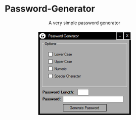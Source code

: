 # Password-Generator
<center>A very simple password generator

<img src="https://raw.githubusercontent.com/roast247/Password-Generator/main/PassGen.png"></center>
